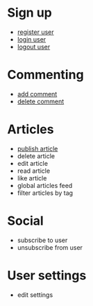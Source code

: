 # Sign up
* [register user](register_user.md)
* [login user](login_user.md)
* [logout user](logout_user.md)

# Commenting
* [add comment](add_comment.md)
* [delete comment](delete_comment.md)

# Articles 
* [publish article](publish_article.md)
* delete article
* edit article
* read article
* like article
* global articles feed
* filter articles by tag

# Social
* subscribe to user
* unsubscribe from user

# User settings
* edit settings